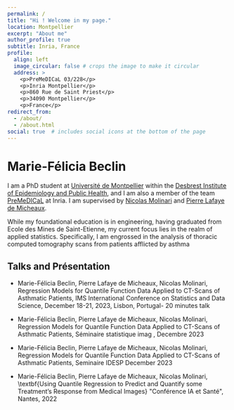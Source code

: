 ```yaml
---
permalink: /
title: "Hi ! Welcome in my page."
location: Montpellier
excerpt: "About me"
author_profile: true
subtitle: Inria, France
profile:
  align: left
  image_circular: false # crops the image to make it circular
  address: >
    <p>PreMeDICaL 03/228</p>
    <p>Inria Montpellier</p>
    <p>860 Rue de Saint Priest</p>
    <p>34090 Montpellier</p>
    <p>France</p>
redirect_from: 
  - /about/
  - /about.html
social: true  # includes social icons at the bottom of the page
---
```



Marie-Félicia Beclin
======

I am a PhD student at [Université de Montpellier](https://www.umontpellier.fr/formation) within the [Desbrest Institute of Epidemiology and Public Health](https://idesp.umontpellier.fr/), and I am also a member of the team [PreMeDICaL](https://team.inria.fr/premedical/) at Inria. I am supervised by [Nicolas Molinari](http://n.molinari.free.fr/) and [Pierre Lafaye de Micheaux](https://web.maths.unsw.edu.au/~lafaye/). 

While my foundational education is in engineering, having graduated from Ecole des Mines de Saint-Etienne, my current focus lies in the realm of applied statistics. Specifically, I am engrossed in the analysis of thoracic computed tomography scans from patients afflicted by asthma

## Talks and Présentation 

- Marie-Félicia Beclin, Pierre Lafaye de Micheaux, Nicolas Molinari, Regression Models for Quantile Function Data Applied to CT-Scans of Asthmatic Patients, IMS International Conference on Statistics and Data Science, December 18-21, 2023, Lisbon, Portugal- 20 minutes talk

- Marie-Félicia Beclin, Pierre Lafaye de Micheaux, Nicolas Molinari, Regression Models for Quantile Function Data Applied to CT-Scans of Asthmatic Patients, Séminaire statistique imag , Decembre 2023

- Marie-Félicia Beclin, Pierre Lafaye de Micheaux, Nicolas Molinari, Regression Models for Quantile Function Data Applied to CT-Scans of Asthmatic Patients, Seminaire IDESP December 2023

- Marie-Félicia Beclin, Pierre Lafaye de Micheaux, Nicolas Molinari, \textbf{Using Quantile Regression to Predict and Quantify some Treatment’s Response from Medical Images} "Conférence IA et Santé", Nantes, 2022




